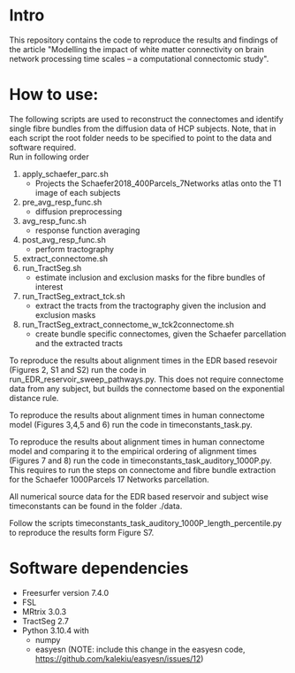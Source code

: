 # Intro
This repository contains the code to reproduce the results and findings of the article "Modelling the impact of white matter connectivity on brain network processing time scales – a computational connectomic study". 

# How to use:
<p> The following scripts are used to reconstruct the connectomes and identify single fibre bundles from the diffusion data of HCP subjects. Note, that in each script the root folder needs to be specified to point to the data and software required. <br>
Run in following order </p>

1. apply_schaefer_parc.sh
    * Projects the Schaefer2018_400Parcels_7Networks atlas onto the T1 image of each subjects
2. pre_avg_resp_func.sh
    * diffusion preprocessing
3. avg_resp_func.sh
    * response function averaging
3. post_avg_resp_func.sh
    * perform tractography
4. extract_connectome.sh
5. run_TractSeg.sh
    * estimate inclusion and exclusion masks for the fibre bundles of interest
6. run_TractSeg_extract_tck.sh
    * extract the tracts from the tractography given the inclusion and exclusion masks
7. run_TractSeg_extract_connectome_w_tck2connectome.sh
    * create bundle specific connectomes, given the Schaefer parcellation and the extracted tracts

<p>
To reproduce the results about alignment times in the EDR based resevoir (Figures 2, S1 and S2) run the code in run_EDR_reservoir_sweep_pathways.py. This does not require connectome data from any subject, but builds the connectome based on the exponential distance rule.
</p>

<p>
To reproduce the results about alignment times in human connectome model (Figures 3,4,5 and 6) run the code in timeconstants_task.py. 
</p>

<p>
To reproduce the results about alignment times in human connectome model and comparing it to the empirical ordering of alignment times (Figures 7 and 8) run the code in timeconstants_task_auditory_1000P.py. This requires to run the steps on connectome and fibre bundle extraction for the Schaefer 1000Parcels 17 Networks parcellation.  
</p>

<p>
All numerical source data for the EDR based reservoir and subject wise timeconstants can be found in the folder ./data.
</p>

<p>
Follow the scripts timeconstants_task_auditory_1000P_length_percentile.py to reproduce the results form Figure S7.  
</p>

# Software dependencies
* Freesurfer version 7.4.0
* FSL
* MRtrix 3.0.3
* TractSeg 2.7
* Python 3.10.4 with 
    * numpy
    * easyesn (NOTE: include this change in the easyesn code, https://github.com/kalekiu/easyesn/issues/12)
